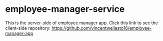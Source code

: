 ﻿# employee-manager-service

This is the server-side of employee manager app. Click this link to see the client-side repository: https://github.com/vincentweilasto16/employee-manager-app
